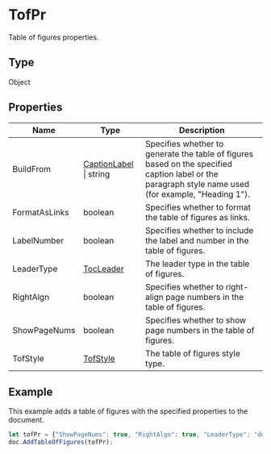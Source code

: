 # TofPr

Table of figures properties.

## Type

Object

## Properties

| Name | Type | Description |
| ---- | ---- | ----------- |
| BuildFrom | [CaptionLabel](../Enumeration/CaptionLabel.md) \| string | Specifies whether to generate the table of figures based on the specified caption label or the paragraph style name used (for example, "Heading 1"). |
| FormatAsLinks | boolean | Specifies whether to format the table of figures as links. |
| LabelNumber | boolean | Specifies whether to include the label and number in the table of figures. |
| LeaderType | [TocLeader](../Enumeration/TocLeader.md) | The leader type in the table of figures. |
| RightAlgn | boolean | Specifies whether to right-align page numbers in the table of figures. |
| ShowPageNums | boolean | Specifies whether to show page numbers in the table of figures. |
| TofStyle | [TofStyle](../Enumeration/TofStyle.md) | The table of figures style type. |


## Example

This example adds a table of figures with the specified properties to the document.

```javascript editor-pptx
let tofPr = {"ShowPageNums": true, "RightAlgn": true, "LeaderType": "dot", "FormatAsLinks": true, "BuildFrom": "Figure", "LabelNumber": true, "TofStyle": "distinctive"};
doc.AddTableOfFigures(tofPr);
```
